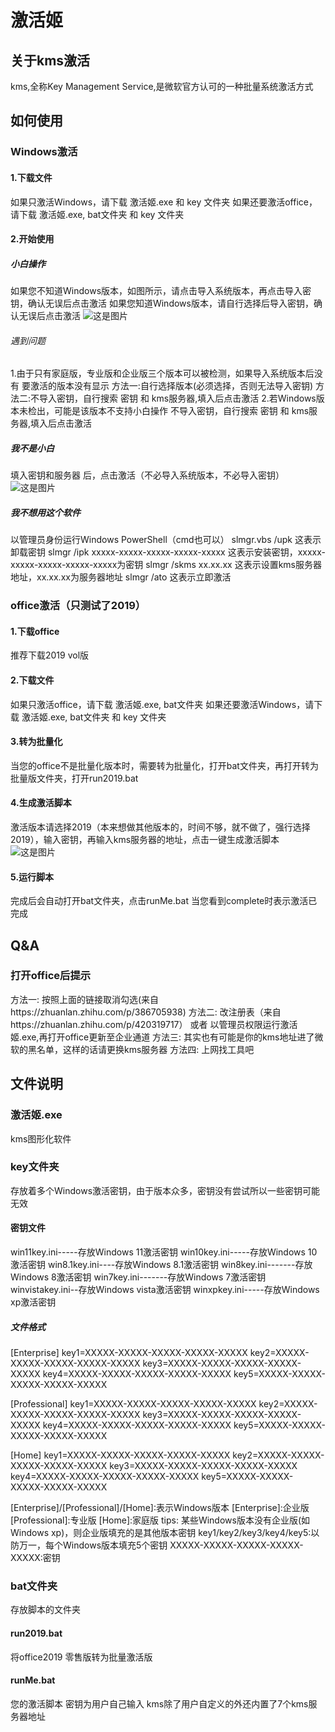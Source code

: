 # 激活姬
## 关于kms激活
kms,全称Key Management Service,是微软官方认可的一种批量系统激活方式
## 如何使用
### Windows激活
#### 1.下载文件
如果只激活Windows，请下载 激活姬.exe 和 key 文件夹
如果还要激活office，请下载 激活姬.exe, bat文件夹 和 key 文件夹
#### 2.开始使用
##### 小白操作
如果您不知道Windows版本，如图所示，请点击导入系统版本，再点击导入密钥，确认无误后点击激活
如果您知道Windows版本，请自行选择后导入密钥，确认无误后点击激活
![这是图片](https://s1.328888.xyz/2022/08/31/asgMw.png  "step")
###### 遇到问题
1.由于只有家庭版，专业版和企业版三个版本可以被检测，如果导入系统版本后没有 要激活的版本没有显示
方法一:自行选择版本(必须选择，否则无法导入密钥)
方法二:不导入密钥，自行搜索 密钥 和 kms服务器,填入后点击激活
2.若Windows版本未检出，可能是该版本不支持小白操作
不导入密钥，自行搜索 密钥 和 kms服务器,填入后点击激活
##### 我不是小白
填入密钥和服务器 后，点击激活（不必导入系统版本，不必导入密钥）
![这是图片](https://s1.328888.xyz/2022/08/31/aP55r.png  "step")
##### 我不想用这个软件
以管理员身份运行Windows PowerShell（cmd也可以）
	slmgr.vbs /upk
这表示卸载密钥
	slmgr /ipk xxxxx-xxxxx-xxxxx-xxxxx-xxxxx
这表示安装密钥，xxxxx-xxxxx-xxxxx-xxxxx-xxxxx为密钥
	slmgr /skms xx.xx.xx
这表示设置kms服务器地址，xx.xx.xx为服务器地址
    slmgr /ato
这表示立即激活
### office激活（只测试了2019）
#### 1.下载office
推荐下载2019 vol版
#### 2.下载文件
如果只激活office，请下载 激活姬.exe, bat文件夹
如果还要激活Windows，请下载 激活姬.exe, bat文件夹 和 key 文件夹
#### 3.转为批量化
当您的office不是批量化版本时，需要转为批量化，打开bat文件夹，再打开转为批量版文件夹，打开run2019.bat
#### 4.生成激活脚本
激活版本请选择2019（本来想做其他版本的，时间不够，就不做了，强行选择2019），输入密钥，再输入kms服务器的地址，点击一键生成激活脚本
![这是图片](https://s1.328888.xyz/2022/08/31/afnSg.png  "step")

#### 5.运行脚本
完成后会自动打开bat文件夹，点击runMe.bat
当您看到complete时表示激活已完成
## Q&A
### 打开office后提示
方法一: 按照上面的链接取消勾选(来自https://zhuanlan.zhihu.com/p/386705938)
方法二: 
改注册表（来自https://zhuanlan.zhihu.com/p/420319717）
或者
以管理员权限运行激活姬.exe,再打开office更新至企业通道
方法三:
其实也有可能是你的kms地址进了微软的黑名单，这样的话请更换kms服务器
方法四:
上网找工具吧
## 文件说明
### 激活姬.exe
kms图形化软件
### key文件夹
存放着多个Windows激活密钥，由于版本众多，密钥没有尝试所以一些密钥可能无效
#### 密钥文件
win11key.ini-----存放Windows 11激活密钥
win10key.ini-----存放Windows 10激活密钥
win8.1key.ini----存放Windows 8.1激活密钥
win8key.ini-------存放Windows 8激活密钥
win7key.ini-------存放Windows 7激活密钥
winvistakey.ini--存放Windows vista激活密钥
winxpkey.ini-----存放Windows xp激活密钥
##### 文件格式
[Enterprise]
key1=XXXXX-XXXXX-XXXXX-XXXXX-XXXXX
key2=XXXXX-XXXXX-XXXXX-XXXXX-XXXXX
key3=XXXXX-XXXXX-XXXXX-XXXXX-XXXXX
key4=XXXXX-XXXXX-XXXXX-XXXXX-XXXXX
key5=XXXXX-XXXXX-XXXXX-XXXXX-XXXXX

[Professional]
key1=XXXXX-XXXXX-XXXXX-XXXXX-XXXXX
key2=XXXXX-XXXXX-XXXXX-XXXXX-XXXXX
key3=XXXXX-XXXXX-XXXXX-XXXXX-XXXXX
key4=XXXXX-XXXXX-XXXXX-XXXXX-XXXXX
key5=XXXXX-XXXXX-XXXXX-XXXXX-XXXXX

[Home]
key1=XXXXX-XXXXX-XXXXX-XXXXX-XXXXX
key2=XXXXX-XXXXX-XXXXX-XXXXX-XXXXX
key3=XXXXX-XXXXX-XXXXX-XXXXX-XXXXX
key4=XXXXX-XXXXX-XXXXX-XXXXX-XXXXX
key5=XXXXX-XXXXX-XXXXX-XXXXX-XXXXX

[Enterprise]/[Professional]/[Home]:表示Windows版本
[Enterprise]:企业版
[Professional]:专业版
[Home]:家庭版
tips: 某些Windows版本没有企业版(如Windows xp)，则企业版填充的是其他版本密钥
key1/key2/key3/key4/key5:以防万一，每个Windows版本填充5个密钥
XXXXX-XXXXX-XXXXX-XXXXX-XXXXX:密钥
### bat文件夹
存放脚本的文件夹
#### run2019.bat
将office2019 零售版转为批量激活版
#### runMe.bat
您的激活脚本
密钥为用户自己输入
kms除了用户自定义的外还内置了7个kms服务器地址
